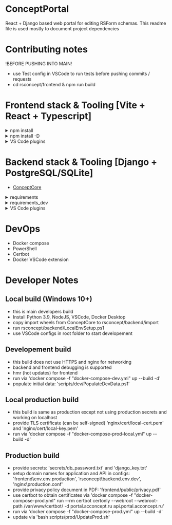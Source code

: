 # ConceptPortal
React + Django based web portal for editing RSForm schemas.
This readme file is used mostly to document project dependencies

# Contributing notes
!BEFORE PUSHING INTO MAIN!
- use Test config in VSCode to run tests before pushing commits / requests
- cd rsconcept/frontend & npm run build

# Frontend stack & Tooling [Vite + React + Typescript]
<details>
<summary>npm install</summary>
  <pre>
  - axios
  - clsx
  - react-icons
  - react-router-dom 
  - react-toastify
  - react-loader-spinner
  - react-tabs
  - react-intl
  - react-select
  - react-error-boundary
  - react-pdf
  - react-tooltip
  - js-file-download
  - reagraph
  - @tanstack/react-table
  - @uiw/react-codemirror
  - @uiw/codemirror-themes
  - @lezer/lr
  </pre>
</details>
<details>
<summary>npm install -D</summary>
  <pre>
  - tailwindcss postcss autoprefixer
  - eslint-plugin-simple-import-sort
  - eslint-plugin-tsdoc
  - jest
  - ts-jest
  - @types/jest
  - @lezer/generator
  </pre>
</details>
<details>
<summary>VS Code plugins</summary>
  <pre>
  - ESLint
  - Colorize
  </pre>
</details>

# Backend stack & Tooling [Django + PostgreSQL/SQLite]
- [ConceptCore](https://github.com/IRBorisov/ConceptCore)
<details>
<summary>requirements</summary>
  <pre>
  - django
  - djangorestframework
  - django-cors-headers
  - django-filter
  - drf-spectacular
  - tzdata
  - gunicorn
  - coreapi
  - psycopg2-binary
  - pymorphy2
  - razdel
  </pre>
</details>
<details>
<summary>requirements_dev</summary>
  <pre>
  - coverage
  - pylint
  - mypy
  - djangorestframework-stubs[compatible-mypy]
  </pre>
</details>
<details>
<summary>VS Code plugins</summary>
  <pre>
  - Pylance
  - Pylint
  - Django
  </pre>
</details>

# DevOps
- Docker compose
- PowerShell
- Certbot
- Docker VSCode extension

# Developer Notes
## Local build (Windows 10+)
- this is main developers build
- Install Python 3.9, NodeJS, VSCode, Docker Desktop
- copy import wheels from ConceptCore to rsconcept/backend/import
- run rsconcept/backend/LocalEnvSetup.ps1
- use VSCode configs in root folder to start developement

## Developement build
- this build does not use HTTPS and nginx for networking
- backend and frontend debugging is supported
- hmr (hot updates) for frontend
- run via 'docker compose -f "docker-compose-dev.yml" up --build -d'
- populate initial data: 'scripts/dev/PopulateDevData.ps1'

## Local production build
- this build is same as production except not using production secrets and working on localhost
- provide TLS certificate (can be self-signed) 'nginx/cert/local-cert.pem' and 'nginx/cert/local-key.pem'
- run via 'docker compose -f "docker-compose-prod-local.yml" up --build -d'

## Production build
- provide secrets: 'secrets/db_password.txt' and 'django_key.txt'
- setup domain names for application and API in configs: 'frontend\env\.env.production', 'rsconcept\backend\.env.dev', 'nginx\production.conf'
- provide privacy policy document in PDF: 'frontend/public/privacy.pdf'
- use certbot to obtain certificates via 'docker compose -f "docker-compose-prod.yml" run --rm certbot certonly --webroot --webroot-path /var/www/certbot/ -d portal.acconcept.ru api.portal.acconcept.ru'
- run via 'docker compose -f "docker-compose-prod.yml" up --build -d'
- update via 'bash scripts/prod/UpdateProd.sh'
